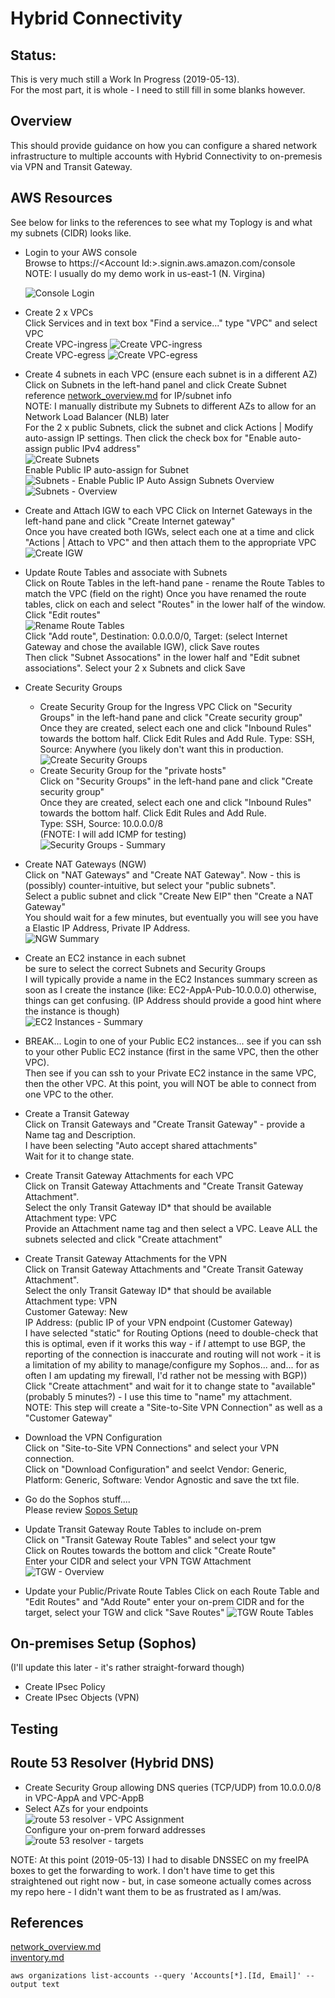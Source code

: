 # Hybrid Connectivity 

## Status:
This is very much still a Work In Progress (2019-05-13).  
For the most part, it is whole - I need to still fill in some blanks however.

## Overview
This should provide guidance on how you can configure a shared network infrastructure to multiple accounts with Hybrid Connectivity to on-premesis via VPN and Transit Gateway.

## AWS Resources
See below for links to the references to see what my Toplogy is and what my subnets (CIDR) looks like.  

* Login to your AWS console  
  Browse to https://\<Account Id:\>.signin.aws.amazon.com/console  
  NOTE:  I usually do my demo work in us-east-1 (N. Virgina)    

  ![Console Login](Images/AWS-01-Console-Login.png)
* Create 2 x VPCs   
  Click Services and in text box "Find a service..." type "VPC" and select VPC  
  Create VPC-ingress
  ![Create VPC-ingress](Images/AWS-02-Create_VPC-ingress.png)  
  Create VPC-egress
  ![Create VPC-egress](Images/AWS-02-Create_VPC-egress.png)  
* Create 4 subnets in each VPC (ensure each subnet is in a different AZ)
  Click on Subnets in the left-hand panel and click Create Subnet  
  reference [network_overview.md](network_overview.md) for IP/subnet info  
  NOTE:  I manually distribute my Subnets to different AZs to allow for an Network Load Balancer (NLB) later  
  For the 2 x public Subnets, click the subnet and click Actions | Modify auto-assign IP settings.  Then click the check box for "Enable auto-assign public IPv4 address"  
  ![Create Subnets](Images/AWS-05-Create_Subnet.png)  
  Enable Public IP auto-assign for Subnet  
  ![Subnets - Enable Public IP Auto Assign](Images/AWS-05-Subnets_Enable_PubIP.png)
  Subnets Overview  
  ![Subnets - Overview](Images/AWS-05-Subnets_Overview.png)
* Create and Attach IGW to each VPC
  Click on Internet Gateways in the left-hand pane and click "Create Internet gateway"  
  Once you have created both IGWs, select each one at a time and click "Actions | Attach to VPC" and then attach them to the appropriate VPC  
  ![Create IGW](Images/AWS-06-Create-IGW.png)  
* Update Route Tables and associate with Subnets  
  Click on Route Tables in the left-hand pane - rename the Route Tables to match the VPC (field on the right)
  Once you have renamed the route tables, click on each and select "Routes" in the lower half of the window.  Click "Edit routes"  
  ![Rename Route Tables](Images/AWS-05-route_table-rename.png)  
  Click "Add route", Destination: 0.0.0.0/0, Target: (select Internet Gateway and chose the available IGW), click Save routes  
  Then click "Subnet Assocations" in the lower half and "Edit subnet associations".  Select your 2 x Subnets and click Save  

* Create Security Groups  
  * Create Security Group for the Ingress VPC
    Click on "Security Groups" in the left-hand pane and click "Create security group" 
    Once they are created, select each one and click "Inbound Rules" towards the bottom half.  Click Edit Rules and Add Rule.
    Type: SSH, Source: Anywhere (you likely don't want this in production.  
    ![Create Security Groups](Images/AWS-10-Security_Groups_Summary.png)  
  * Create Security Group for the "private hosts"  
    Click on "Security Groups" in the left-hand pane and click "Create security group"  
    Once they are created, select each one and click "Inbound Rules" towards the bottom half.  Click Edit Rules and Add Rule.  
    Type: SSH, Source: 10.0.0.0/8   
    (FNOTE:  I will add ICMP for testing)  
  ![Security Groups - Summary](Images/AWS-10-Security_Groups_Summary.png)  
* Create NAT Gateways (NGW)  
  Click on "NAT Gateways" and "Create NAT Gateway".  Now - this is (possibly) counter-intuitive, but select your "public subnets".  
  Select a public subnet and click "Create New EIP" then "Create a NAT Gateway"  
  You should wait for a few minutes, but eventually you will see you have a Elastic IP Address, Private IP Address.  
  ![NGW Summary](Images/AWS-12-NGW-Summary.png)  
* Create an EC2 instance in each subnet  
  be sure to select the correct Subnets and Security Groups  
  I will typically provide a name in the EC2 Instances summary screen as soon as I create the instance (like: EC2-AppA-Pub-10.0.0.0) otherwise, things can get confusing.  (IP Address should provide a good hint where the instance is though)  
  ![EC2 Instances - Summary ](Images/AWS-14-EC2_instances-Summary.png)  
* BREAK...
Login to one of your Public EC2 instances... see if you can ssh to your other Public EC2 instance (first in the same VPC, then the other VPC).  
Then see if you can ssh to your Private EC2 instance in the same VPC, then the other VPC.  At this point, you will NOT be able to connect from one VPC to the other.

* Create a Transit Gateway  
 Click on Transit Gateways and "Create Transit Gateway" - provide a Name tag and Description.  
 I have been selecting "Auto accept shared attachments"  
 Wait for it to change state.  
* Create Transit Gateway Attachments for each VPC  
  Click on Transit Gateway Attachments and "Create Transit Gateway Attachment".  
  Select the only Transit Gateway ID* that should be available  
  Attachment type: VPC  
  Provide an Attachment name tag and then select a VPC.  Leave ALL the subnets selected and click "Create attachment"  
* Create Transit Gateway Attachments for the VPN  
  Click on Transit Gateway Attachments and "Create Transit Gateway Attachment".  
  Select the only Transit Gateway ID* that should be available  
  Attachment type: VPN  
  Customer Gateway: New   
  IP Address: (public IP of your VPN endpoint (Customer Gateway)  
  I have selected "static" for Routing Options (need to double-check that this is optimal, even if it works this way - if *I* attempt to use BGP, the reporting of the connection is inaccurate and routing will not work - it is a limitation of my ability to manage/configure my Sophos... and... for as often I am updating my firewall, I'd rather not be messing with BGP))  
  Click "Create attachment" and wait for it to change state to "available" (probably 5 minutes?) - I use this time to "name" my attachment.  
  NOTE:  This step will create a "Site-to-Site VPN Connection" as well as a "Customer Gateway"  
* Download the VPN Configuration  
  Click on "Site-to-Site VPN Connections" and select your VPN connection.  
  Click on "Download Configuration" and seelct Vendor: Generic, Platform: Generic, Software: Vendor Agnostic and save the txt file.  

* Go do the Sophos stuff....  
  Please review [Sopos Setup](#on-premises-setup-sophos)  

* Update Transit Gateway Route Tables to include on-prem  
  Click on "Transit Gateway Route Tables" and select your tgw  
  Click on Routes towards the bottom and click "Create Route"  
  Enter your CIDR and select your VPN TGW Attachment  
  ![TGW - Overview](Images/AWS-21-Transit_Gateway_Overview.png)  
* Update your Public/Private Route Tables
  Click on each Route Table and "Edit Routes" and "Add Route" enter your on-prem CIDR and for the target, select your TGW and click "Save Routes"
  ![TGW Route Tables](Images/AWS-20-TGW-Route_Tables.png)  

## On-premises Setup (Sophos)
  (I'll update this later - it's rather straight-forward though)  
  * Create IPsec Policy  
  * Create IPsec Objects (VPN)  


## Testing


## Route 53 Resolver (Hybrid DNS)
* Create Security Group allowing DNS queries (TCP/UDP) from 10.0.0.0/8 in VPC-AppA and VPC-AppB  
* Select AZs for your endpoints  
  ![route 53 resolver - VPC Assignment](Images/AWS-23-route53resolver-AZ_assignment.png)  
  Configure your on-prem forward addresses  
  ![route 53 resolver - targets](Images/AWS-23-route53resolver-target.png)  

NOTE:  At this point (2019-05-13) I had to disable DNSSEC on my freeIPA boxes to get the forwarding to work.  I don't have time to get this straightened out right now - but, in case someone actually comes across my repo here - I didn't want them to be as frustrated as I am/was.

## References
[network_overview.md](network_overview.md)  
[inventory.md](inventory.md)  


```
aws organizations list-accounts --query 'Accounts[*].[Id, Email]' --output text
```
